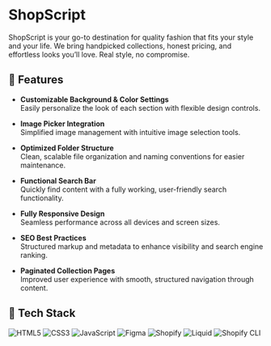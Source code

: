 # ShopScript

ShopScript is your go-to destination for quality fashion that fits your style and your life. We bring handpicked collections, honest pricing, and effortless looks you’ll love. Real style, no compromise.

## 🚀 Features

- **Customizable Background & Color Settings**  
  Easily personalize the look of each section with flexible design controls.

- **Image Picker Integration**  
  Simplified image management with intuitive image selection tools.

- **Optimized Folder Structure**  
  Clean, scalable file organization and naming conventions for easier maintenance.

- **Functional Search Bar**  
  Quickly find content with a fully working, user-friendly search functionality.

- **Fully Responsive Design**  
  Seamless performance across all devices and screen sizes.

- **SEO Best Practices**  
  Structured markup and metadata to enhance visibility and search engine ranking.

- **Paginated Collection Pages**  
  Improved user experience with smooth, structured navigation through content.


## 🧰 Tech Stack

![HTML5](https://img.shields.io/badge/html5-%23E34F26.svg?style=for-the-badge&logo=html5&logoColor=white)
![CSS3](https://img.shields.io/badge/css3-%231572B6.svg?style=for-the-badge&logo=css3&logoColor=white)
![JavaScript](https://img.shields.io/badge/javascript-%23323330.svg?style=for-the-badge&logo=javascript&logoColor=%23F7DF1E)
![Figma](https://img.shields.io/badge/-figma-E10098?style=for-the-badge&logo=figma&logoColor=white)
![Shopify](https://img.shields.io/badge/shopify-black?style=for-the-badge&logo=shopify)
![Liquid](https://img.shields.io/badge/liquid-blue?style=for-the-badge&logo=liquid)
![Shopify CLI](https://img.shields.io/badge/shopifycli-black?style=for-the-badge&logo=shopifycli)
